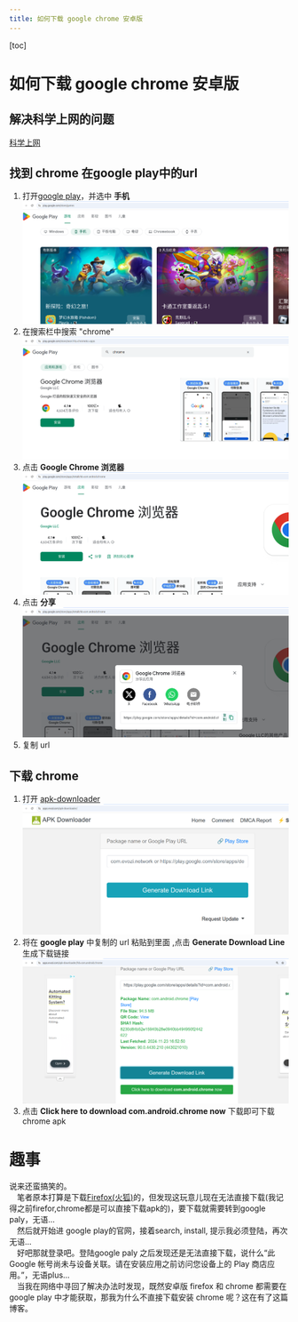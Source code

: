 ```yaml
---
title: 如何下载 google chrome 安卓版
---
```

[toc]

# 如何下载 google chrome 安卓版
## 解决科学上网的问题
[科学上网](https://github.com/zhang20204/tools/blob/main/%E7%A7%91%E5%AD%A6%E4%B8%8A%E7%BD%91/index.md)
## 找到 chrome 在google play中的url
1. 打开[google play](https://play.google.com/store/games)，并选中 **手机**
    ![](./chrome-for-android/google-play/google-play-url.png)
2. 在搜索栏中搜索 "chrome"
    ![](./chrome-for-android/google-play/search-chrome.png)
3. 点击 **Google Chrome 浏览器**
    ![](./chrome-for-android/google-play/click-chrome.png)
4. 点击 **分享**
    ![](./chrome-for-android/google-play/get-chrome-url.png)
5. 复制 url
##  下载 chrome
1. 打开 [apk-downloader](https://apps.evozi.com/apk-downloader/)
    ![](./chrome-for-android/apk-downloader/apk-downloader-ui.png)
2. 将在 **google play** 中复制的 url  粘贴到里面 ,点击 **Generate Download Line** 生成下载链接
    ![](./chrome-for-android/apk-downloader/download-chrome.png)
3. 点击 **Click here to download com.android.chrome now** 下载即可下载chrome apk

# 趣事
说来还蛮搞笑的。  
&emsp;笔者原本打算是下载[Firefox(火狐)](https://www.mozilla.org/zh-CN/firefox/browsers/mobile/android/)的，但发现这玩意儿现在无法直接下载(我记得之前firefor,chrome都是可以直接下载apk的)，要下载就需要转到google paly，无语...  
&emsp;然后就开始进 google play的官网，接着search, install, 提示我必须登陆，再次无语...  
&emsp;好吧那就登录吧。登陆google paly 之后发现还是无法直接下载，说什么“此 Google 帐号尚未与设备关联。请在安装应用之前访问您设备上的 Play 商店应用。”，无语plus...  
&emsp;当我在网络中寻回了解决办法时发现，既然安卓版 firefox 和 chrome 都需要在 google play 中才能获取，那我为什么不直接下载安装 chrome 呢？这在有了这篇博客。
